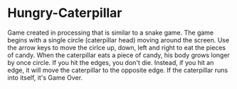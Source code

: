 # Hungry-Caterpillar
Game created in processing that is similar to a snake game. 
The game begins with a single circle (caterpillar head) moving around the screen. Use the arrow keys to move the cirlce up, down, left and right to eat the pieces of candy. When the caterpillar eats a piece of candy, his body grows longer by once circle. If you hit the edges, you don't die. Instead, if you hit an edge, it will move the caterpillar to the opposite edge. If the caterpillar runs into itself, it's Game Over. 
